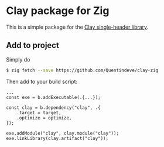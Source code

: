 # Clay package for Zig

This is a simple package for the [Clay single-header library](https://github.com/nicbarker/clay).

## Add to project

Simply do

```bash
$ zig fetch --save https://github.com/Quentindeve/clay-zig
```

Then add to your build script:

```zig
...
const exe = b.addExecutable(.{...});

const clay = b.dependency("clay", .{
    .target = target,
    .optimize = optimize,
});

exe.addModule("clay", clay.module("clay"));
exe.linkLibrary(clay.artifact("clay"));
```